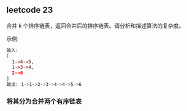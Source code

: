 ## leetcode 23
合并 k 个排序链表，返回合并后的排序链表。请分析和描述算法的复杂度。

示例:
```bash
输入:
[
  1->4->5,
  1->3->4,
  2->6
]
输出: 1->1->2->3->4->4->5->6
```

### 将其分为合并两个有序链表
 